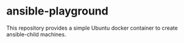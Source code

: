 # ansible-playground
This repository provides a simple Ubuntu docker container to create ansible-child machines.
